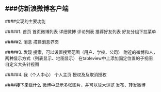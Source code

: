 ###仿新浪微博客户端
---
####实现的主要功能

#####1. 首页
	首页微博列表
	详细微博
	评论列表
    推荐好友列表
    好友分组下拉菜单

#####2. 消息
	搭建消息界面

#####3. 发现
    搜索，可以设置搜索范围（用户、学校、公司）
    附近的微博和人，两种显示方式（列表显示、地图显示）
		在tableview中上添加固定位置的子视图
		自定义大头针视图

#####4. 我（个人中心）
    个人主页
    授权及及取消授权

####接下来做什么
    微博中显示多张图片，并可以放大浏览
    发布、转发微博